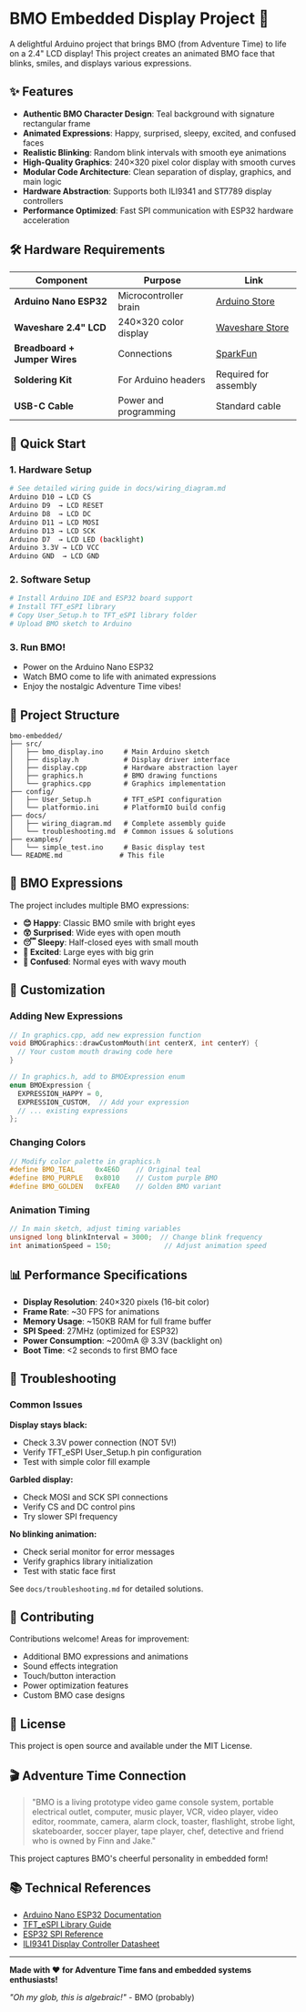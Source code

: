 # BMO Embedded Display Project 🤖

A delightful Arduino project that brings BMO (from Adventure Time) to life on a 2.4" LCD display! This project creates an animated BMO face that blinks, smiles, and displays various expressions.

## ✨ Features

- **Authentic BMO Character Design**: Teal background with signature rectangular frame
- **Animated Expressions**: Happy, surprised, sleepy, excited, and confused faces
- **Realistic Blinking**: Random blink intervals with smooth eye animations
- **High-Quality Graphics**: 240×320 pixel color display with smooth curves
- **Modular Code Architecture**: Clean separation of display, graphics, and main logic
- **Hardware Abstraction**: Supports both ILI9341 and ST7789 display controllers
- **Performance Optimized**: Fast SPI communication with ESP32 hardware acceleration

## 🛠 Hardware Requirements

| Component | Purpose | Link |
|-----------|---------|------|
| **Arduino Nano ESP32** | Microcontroller brain | [Arduino Store](https://store-usa.arduino.cc/products/nano-esp32) |
| **Waveshare 2.4" LCD** | 240×320 color display | [Waveshare Store](https://www.waveshare.com/2.4inch-lcd-module.htm) |
| **Breadboard + Jumper Wires** | Connections | [SparkFun](https://www.sparkfun.com/products/12794) |
| **Soldering Kit** | For Arduino headers | Required for assembly |
| **USB-C Cable** | Power and programming | Standard cable |

## 🚀 Quick Start

### 1. Hardware Setup
```bash
# See detailed wiring guide in docs/wiring_diagram.md
Arduino D10 → LCD CS
Arduino D9  → LCD RESET  
Arduino D8  → LCD DC
Arduino D11 → LCD MOSI
Arduino D13 → LCD SCK
Arduino D7  → LCD LED (backlight)
Arduino 3.3V → LCD VCC
Arduino GND  → LCD GND
```

### 2. Software Setup
```bash
# Install Arduino IDE and ESP32 board support
# Install TFT_eSPI library
# Copy User_Setup.h to TFT_eSPI library folder
# Upload BMO sketch to Arduino
```

### 3. Run BMO!
- Power on the Arduino Nano ESP32
- Watch BMO come to life with animated expressions
- Enjoy the nostalgic Adventure Time vibes! 

## 📁 Project Structure

```
bmo-embedded/
├── src/
│   ├── bmo_display.ino     # Main Arduino sketch
│   ├── display.h           # Display driver interface
│   ├── display.cpp         # Hardware abstraction layer
│   ├── graphics.h          # BMO drawing functions
│   └── graphics.cpp        # Graphics implementation
├── config/
│   ├── User_Setup.h        # TFT_eSPI configuration
│   └── platformio.ini      # PlatformIO build config
├── docs/
│   ├── wiring_diagram.md   # Complete assembly guide
│   └── troubleshooting.md  # Common issues & solutions
├── examples/
│   └── simple_test.ino     # Basic display test
└── README.md              # This file
```

## 🎨 BMO Expressions

The project includes multiple BMO expressions:

- **😊 Happy**: Classic BMO smile with bright eyes
- **😲 Surprised**: Wide eyes with open mouth  
- **😴 Sleepy**: Half-closed eyes with small mouth
- **🤩 Excited**: Large eyes with big grin
- **🤔 Confused**: Normal eyes with wavy mouth

## 🔧 Customization

### Adding New Expressions
```cpp
// In graphics.cpp, add new expression function
void BMOGraphics::drawCustomMouth(int centerX, int centerY) {
  // Your custom mouth drawing code here
}

// In graphics.h, add to BMOExpression enum
enum BMOExpression {
  EXPRESSION_HAPPY = 0,
  EXPRESSION_CUSTOM,  // Add your expression
  // ... existing expressions
};
```

### Changing Colors
```cpp
// Modify color palette in graphics.h
#define BMO_TEAL     0x4E6D    // Original teal
#define BMO_PURPLE   0x8010    // Custom purple BMO
#define BMO_GOLDEN   0xFEA0    // Golden BMO variant
```

### Animation Timing
```cpp
// In main sketch, adjust timing variables
unsigned long blinkInterval = 3000;  // Change blink frequency
int animationSpeed = 150;             // Adjust animation speed
```

## 📊 Performance Specifications

- **Display Resolution**: 240×320 pixels (16-bit color)
- **Frame Rate**: ~30 FPS for animations
- **Memory Usage**: ~150KB RAM for full frame buffer
- **SPI Speed**: 27MHz (optimized for ESP32)
- **Power Consumption**: ~200mA @ 3.3V (backlight on)
- **Boot Time**: <2 seconds to first BMO face

## 🐛 Troubleshooting

### Common Issues

**Display stays black:**
- Check 3.3V power connection (NOT 5V!)
- Verify TFT_eSPI User_Setup.h pin configuration
- Test with simple color fill example

**Garbled display:**
- Check MOSI and SCK SPI connections
- Verify CS and DC control pins
- Try slower SPI frequency

**No blinking animation:**
- Check serial monitor for error messages
- Verify graphics library initialization
- Test with static face first

See `docs/troubleshooting.md` for detailed solutions.

## 🤝 Contributing

Contributions welcome! Areas for improvement:

- Additional BMO expressions and animations
- Sound effects integration
- Touch/button interaction
- Power optimization features
- Custom BMO case designs

## 📜 License

This project is open source and available under the MIT License.

## 🎬 Adventure Time Connection

> "BMO is a living prototype video game console system, portable electrical outlet, computer, music player, VCR, video player, video editor, roommate, camera, alarm clock, toaster, flashlight, strobe light, skateboarder, soccer player, tape player, chef, detective and friend who is owned by Finn and Jake."

This project captures BMO's cheerful personality in embedded form! 

## 📚 Technical References

- [Arduino Nano ESP32 Documentation](https://docs.arduino.cc/hardware/nano-esp32)
- [TFT_eSPI Library Guide](https://github.com/Bodmer/TFT_eSPI)
- [ESP32 SPI Reference](https://docs.espressif.com/projects/esp-idf/en/latest/esp32/api-reference/peripherals/spi_master.html)
- [ILI9341 Display Controller Datasheet](https://cdn-shop.adafruit.com/datasheets/ILI9341.pdf)

---

**Made with ❤️ for Adventure Time fans and embedded systems enthusiasts!**

*"Oh my glob, this is algebraic!"* - BMO (probably)